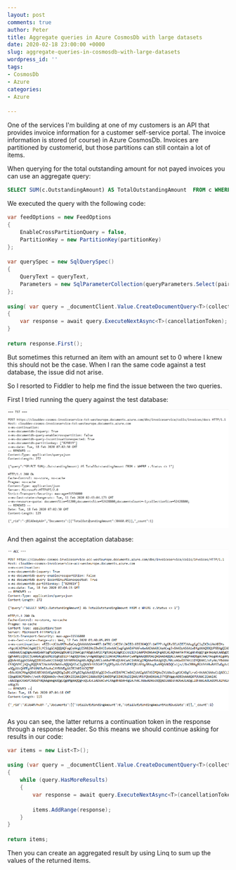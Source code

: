 ```yaml
---
layout: post
comments: true
author: Peter
title: Aggregate queries in Azure CosmosDb with large datasets
date: 2020-02-18 23:00:00 +0000
slug: aggregate-queries-in-cosmosdb-with-large-datasets
wordpress_id: ''
tags:
- CosmosDb
- Azure
categories:
- Azure

---
```

One of the services I'm building at one of my customers is an API that provides invoice information for a customer self-service portal. The invoice information is stored (of course) in Azure CosmosDb. Invoices are partitioned by customerid, but those partitions can still contain a lot of items.

When querying for the total outstanding amount for not payed invoices you can use an aggregate query:

```sql
SELECT SUM(c.OutstandingAmount) AS TotalOutstandingAmount  FROM c WHERE c.Status <> 1
``` 

We executed the query with the following code:

```csharp
var feedOptions = new FeedOptions
{
    EnableCrossPartitionQuery = false,
    PartitionKey = new PartitionKey(partitionKey)
};

var querySpec = new SqlQuerySpec() 
{ 
    QueryText = queryText, 
    Parameters = new SqlParameterCollection(queryParameters.Select(pair => new SqlParameter(pair.Key, pair.Value))) 
};

using( var query = _documentClient.Value.CreateDocumentQuery<T>(collectionUri, querySpec, feedOptions).AsDocumentQuery())
{
    var response = await query.ExecuteNextAsync<T>(cancellationToken);
} 

return response.First();
```

But sometimes this returned an item with an amount set to 0 where I knew this should not be the case. When I ran the same code against a test database, the issue did not arise.

So I resorted to Fiddler to help me find the issue between the two queries.

First I tried running the query against the test database:

![](/uploads/CosmosAggregateTST.PNG)

And then against the acceptation database:

![](/uploads/CosmosAggregateACC.PNG)

As you can see, the latter returns a continuation token in the response through a response header. So this means we should continue asking for results in our code:

```csharp
var items = new List<T>();

using (var query = _documentClient.Value.CreateDocumentQuery<T>(collectionUri, querySpec, feedOptions).AsDocumentQuery())
{
    while (query.HasMoreResults)
    {
        var response = await query.ExecuteNextAsync<T>(cancellationToken);
        
        items.AddRange(response);
    }
}

return items;
```
    
Then you can create an aggregated result by using Linq to sum up the values of the returned items.